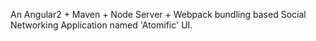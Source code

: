 An Angular2 + Maven + Node Server + Webpack bundling based Social Networking Application named 'Atomific' UI.
